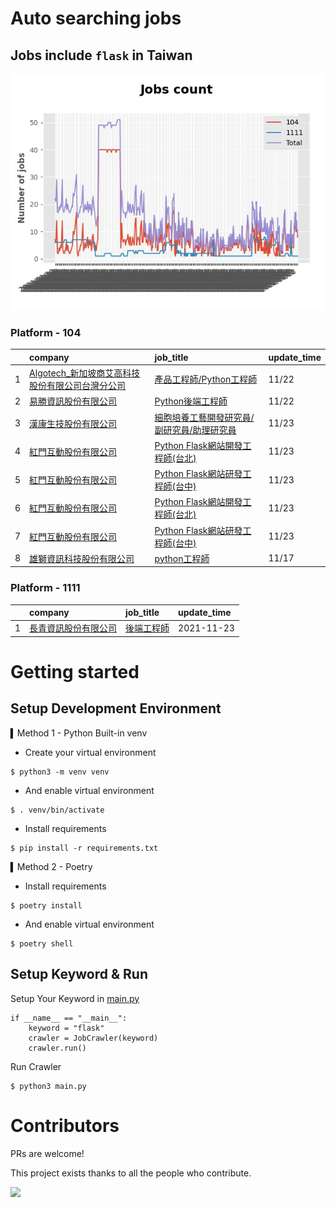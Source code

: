 # Auto searching jobs

## Jobs include `flask` in Taiwan 

 ![image](./doc/plot_img.jpg)


### Platform - 104


|    | company                                                                                                | job_title                                                                                | update_time   |
|---:|:-------------------------------------------------------------------------------------------------------|:-----------------------------------------------------------------------------------------|:--------------|
|  1 | [Algotech_新加坡商艾高科技股份有限公司台灣分公司](https://www.104.com.tw/company/1a2x6blc6n?jobsource=jolist_a_relevance) | [產品工程師/Python工程師](https://www.104.com.tw/job/7duf1?jobsource=jolist_a_relevance)         | 11/22         |
|  2 | [易勝資訊股份有限公司](https://www.104.com.tw/company/1a2x6bj8og?jobsource=jolist_a_relevance)                   | [Python後端工程師](https://www.104.com.tw/job/76vbt?jobsource=jolist_a_relevance)             | 11/22         |
|  3 | [漢康生技股份有限公司](https://www.104.com.tw/company/1a2x6blf97?jobsource=jolist_b_date)                        | [細胞培養工藝開發研究員/副研究員/助理研究員](https://www.104.com.tw/job/7cccb?jobsource=jolist_b_date)       | 11/23         |
|  4 | [紅門互動股份有限公司](https://www.104.com.tw/company/oh4m67k?jobsource=jolist_a_relevance)                      | [Python Flask網站開發工程師(台北)](https://www.104.com.tw/job/6xtfl?jobsource=jolist_a_relevance) | 11/23         |
|  5 | [紅門互動股份有限公司](https://www.104.com.tw/company/oh4m67k?jobsource=jolist_a_relevance)                      | [Python Flask網站研發工程師(台中)](https://www.104.com.tw/job/6kf9h?jobsource=jolist_a_relevance) | 11/23         |
|  6 | [紅門互動股份有限公司](https://www.104.com.tw/company/oh4m67k?jobsource=jolist_b_date)                           | [Python Flask網站開發工程師(台北)](https://www.104.com.tw/job/6xtfl?jobsource=jolist_b_date)      | 11/23         |
|  7 | [紅門互動股份有限公司](https://www.104.com.tw/company/oh4m67k?jobsource=jolist_b_date)                           | [Python Flask網站研發工程師(台中)](https://www.104.com.tw/job/6kf9h?jobsource=jolist_b_date)      | 11/23         |
|  8 | [雄獅資訊科技股份有限公司](https://www.104.com.tw/company/13kq7dpk?jobsource=jolist_a_relevance)                   | [python工程師](https://www.104.com.tw/job/71rxc?jobsource=jolist_a_relevance)               | 11/17         |

### Platform - 1111


|    | company                                              | job_title                                      | update_time   |
|---:|:-----------------------------------------------------|:-----------------------------------------------|:--------------|
|  1 | [長青資訊股份有限公司](https://www.1111.com.tw/corp/71694811/) | [後端工程師](https://www.1111.com.tw/job/85012186/) | 2021-11-23    |



# Getting started
## Setup Development Environment
▍Method 1 - Python Built-in venv

- Create your virtual environment
```
$ python3 -m venv venv
```
- And enable virtual environment
```
$ . venv/bin/activate
```
- Install requirements
```
$ pip install -r requirements.txt 
```

▍Method 2 - Poetry
- Install requirements
```
$ poetry install
```
- And enable virtual environment
```
$ poetry shell
```

## Setup Keyword & Run

Setup Your Keyword in [main.py](./main.py#L88)
```
if __name__ == "__main__":
    keyword = "flask"
    crawler = JobCrawler(keyword)
    crawler.run()
```

Run Crawler
```
$ python3 main.py
```

# Contributors
PRs are welcome!

This project exists thanks to all the people who contribute.

<a href="https://github.com/hsuanchi/auto-search-flask-job/graphs/contributors">
  <img src="https://contrib.rocks/image?repo=hsuanchi/auto-search-flask-job"/>
</a>
